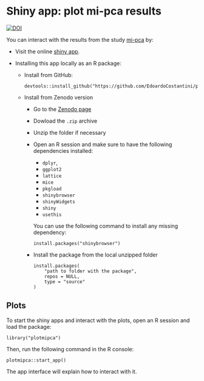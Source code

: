 # Shiny app: plot mi-pca results

[![DOI](https://zenodo.org/badge/DOI/10.5281/zenodo.7452124.svg)](https://doi.org/10.5281/zenodo.7452124)

You can interact with the results from the study [mi-pca](<https://github.com/EdoardoCostantini/mi-pca>) by:

- Visit the online [shiny app](https://edoardocostantini.shinyapps.io/plotmipca/).
- Installing this app locally as an R package:

    - Install from GitHub:
        ```
        devtools::install_github("https://github.com/EdoardoCostantini/plotmipca")
        ```
    - Install from Zenodo version
        - Go to the [Zenodo page](https://doi.org/10.5281/zenodo.7452124)
        - Dowload the `.zip` archive
        - Unzip the folder if necessary
        - Open an R session and make sure to have the following dependencies installed:
            - `dplyr`,
            - `ggplot2`
            - `lattice`
            - `mice`
            - `pkgload`
            - `shinybrowser`
            - `shinyWidgets`
            - `shiny`
            - `usethis`

            You can use the following command to install any missing dependency:
            ```
            install.packages("shinybrowser")
            ```

        - Install the package from the local unzipped folder
            ```
            install.packages(
                "path to folder with the package",
                repos = NULL,
                type = "source"
            )
            ```

## Plots

To start the shiny apps and interact with the plots, open an R session and load the package:

```
library("plotmipca")
```

Then, run the following command in the R console:

```
plotmipca::start_app()
```

The app interface will explain how to interact with it.